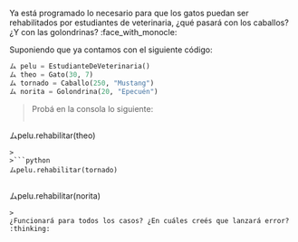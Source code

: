Ya está programado lo necesario para que los gatos puedan ser rehabilitados por estudiantes de veterinaria, ¿qué pasará con los caballos? ¿Y con las golondrinas? :face_with_monocle:

Suponiendo que ya contamos con el siguiente código:

```python
ム pelu = EstudianteDeVeterinaria()
ム theo = Gato(30, 7)
ム tornado = Caballo(250, "Mustang")
ム norita = Golondrina(20, "Epecuén")
```

> Probá en la consola lo siguiente:
>
>```python
ムpelu.rehabilitar(theo)
```
>
>```python
ムpelu.rehabilitar(tornado)
```
>
>```python
ムpelu.rehabilitar(norita)
```
>
¿Funcionará para todos los casos? ¿En cuáles creés que lanzará error? :thinking: